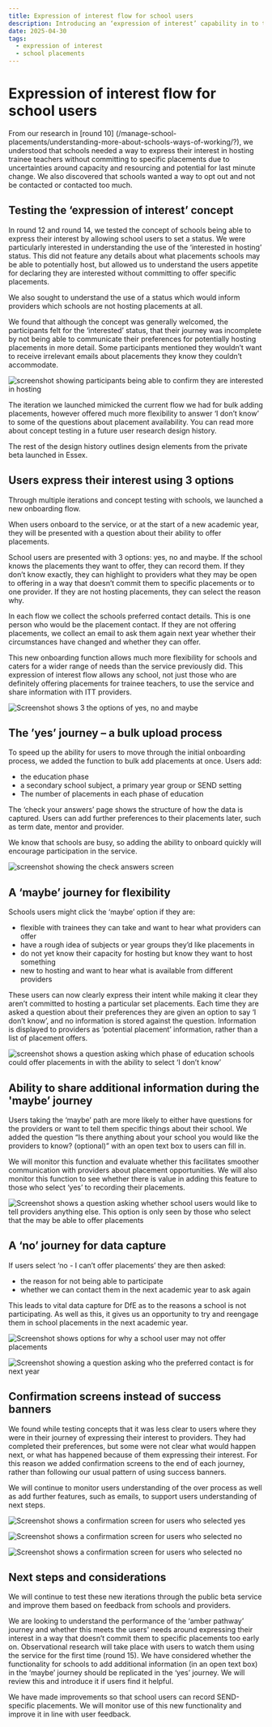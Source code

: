 ```yaml
---
title: Expression of interest flow for school users
description: Introducing an ‘expression of interest’ capability in to the Manage school placements service
date: 2025-04-30
tags:
  - expression of interest
  - school placements
---
```


# Expression of interest flow for school users

From our research in [round 10] (/manage-school-placements/understanding-more-about-schools-ways-of-working/?), we understood that schools needed a way to express their interest in hosting trainee teachers without committing to specific placements due to uncertainties around capacity and resourcing and potential for last minute change. We also discovered that schools wanted a way to opt out and not be contacted or contacted too much.

## Testing the ‘expression of interest’ concept

In round 12 and round 14, we tested the concept of schools being able to express their interest by allowing school users to set a status. We were particularly interested in understanding the use of the ‘interested in hosting’ status. This did not feature any details about what placements schools may be able to potentially host, but allowed us to understand the users appetite for declaring they are interested without committing to offer specific placements.

We also sought to understand the use of a status which would inform providers which schools are not hosting placements at all.

We found that although the concept was generally welcomed, the participants felt for the ‘interested’ status, that their journey was incomplete by not being able to communicate their preferences for potentially hosting placements in more detail. Some participants mentioned they wouldn’t want to receive irrelevant emails about placements they know they couldn’t accommodate.

![screenshot showing participants being able to confirm they are interested in hosting](a-amber-testing-question.png "Screenshot shows what participants in testing saw if they expressed an interest in ‘maybe’ hosting")

The iteration we launched mimicked the current flow we had for bulk adding placements, however offered much more flexibility to answer ‘I don’t know’ to some of the questions about placement availability. You can read more about concept testing in a future user research design history.

The rest of the design history outlines design elements from the private beta launched in Essex.

## Users express their interest using 3 options

Through multiple iterations and concept testing with schools, we launched a new onboarding flow.

When users onboard to the service, or at the start of a new academic year, they will be presented with a question about their ability to offer placements.

School users are presented with 3 options: yes, no and maybe. If the school knows the placements they want to offer, they can record them. If they don’t know exactly, they can highlight to providers what they may be open to offering in a way that doesn’t commit them to specific placements or to one provider. If they are not hosting placements, they can select the reason why.

In each flow we collect the schools preferred contact details. This is one person who would be the placement contact. If they are not offering placements, we collect an email to ask them again next year whether their circumstances have changed and whether they can offer.

This new onboarding function allows much more flexibility for schools and caters for a wider range of needs than the service previously did. This expression of interest flow allows any school, not just those who are definitely offering placements for trainee teachers, to use the service and share information with ITT providers.

![Screenshot shows 3 the options of yes, no and maybe](b-eoi-flow.png "Screenshot shows the 3 options presented to school users based on their certainty")

## The ’yes’ journey – a bulk upload process

To speed up the ability for users to move through the initial onboarding process, we added the function to bulk add placements at once. Users add:

- the education phase
- a secondary school subject, a primary year group or SEND setting
- The number of placements in each phase of education

The ‘check your answers’ page shows the structure of how the data is captured. Users can add further preferences to their placements later, such as term date, mentor and provider.

We know that schools are busy, so adding the ability to onboard quickly will encourage participation in the service.

![screenshot showing the check answers screen](c-check-answers-q.png "Check answers screen")

## A ‘maybe’ journey for flexibility

Schools users might click the ‘maybe’ option if they are:

- flexible with trainees they can take and want to hear what providers can offer
- have a rough idea of subjects or year groups they’d like placements in
- do not yet know their capacity for hosting but know they want to host something
- new to hosting and want to hear what is available from different providers

These users can now clearly express their intent while making it clear they aren’t committed to hosting a particular set placements. Each time they are asked a question about their preferences they are given an option to say ‘I don’t know’, and no information is stored against the question. Information is displayed to providers as ‘potential placement’ information, rather than a list of placement offers.

![screenshot shows a question asking which phase of education schools could offer placements in with the ability to select ‘I don’t know’](d-amber-flow-example.png "A question to confirm the phase of education with an option to select ‘I don’t know’")

## Ability to share additional information during the 'maybe’ journey

Users taking the ‘maybe’ path are more likely to either have questions for the providers or want to tell them specific things about their school. We added the question “Is there anything about your school you would like the providers to know? (optional)” with an open text box to users can fill in.

We will monitor this function and evaluate whether this facilitates smoother communication with providers about placement opportunities. We will also monitor this function to see whether there is value in adding this feature to those who select ‘yes’ to recording their placements.

![Screenshot shows a question asking whether school users would like to tell providers anything else. This option is only seen by those who select that the may be able to offer placements](e-amber-anything-want-to-know.png "Screenshot shows a question asking whether school users would like to tell providers anything else. This option is only seen by those who select that the may be able to offer placements")

## A ‘no’ journey for data capture

If users select ‘no - I can’t offer placements’ they are then asked:

- the reason for not being able to participate
- whether we can contact them in the next academic year to ask again

This leads to vital data capture for DfE as to the reasons a school is not participating. As well as this, it gives us an opportunity to try and reengage them in school placements in the next academic year.

![Screenshot shows options for why a school user may not offer placements](f-a-red-path.png "options for why a school user may not offer placements")

![Screenshot showing a question asking who the preferred contact is for next year](g-b-redpath.png "School users are asked for a contact for next year")

## Confirmation screens instead of success banners

We found while testing concepts that it was less clear to users where they were in their journey of expressing their interest to providers. They had completed their preferences, but some were not clear what would happen next, or what has happened because of them expressing their interest. For this reason we added confirmation screens to the end of each journey, rather than following our usual pattern of using success banners.

We will continue to monitor users understanding of the over process as well as add further features, such as emails, to support users understanding of next steps.

![Screenshot shows a confirmation screen for users who selected yes](h-a-green-confirmation-screen.png "Confirmation screen for users who selected 'yes'")

![Screenshot shows a confirmation screen for users who selected no](i-b-amber-confirmation-screen.png " Confirmation screen for users who selected 'maybe'")

![Screenshot shows a confirmation screen for users who selected no](j-c-red-confirmation-screen.png "Confirmation screen for users who selected 'no'")

## Next steps and considerations

We will continue to test these new iterations through the public beta service and improve them based on feedback from schools and providers.

We are looking to understand the performance of the ‘amber pathway’ journey and whether this meets the users' needs around expressing their interest in a way that doesn’t commit them to specific placements too early on. Observational research will take place with users to watch them using the service for the first time (round 15). We have considered whether the functionality for schools to add additional information (in an open text box) in the ‘maybe’ journey should be replicated in the ‘yes’ journey. We will review this and introduce it if users find it helpful.

We have made improvements so that school users can record SEND-specific placements. We will monitor use of this new functionality and improve it in line with user feedback.
